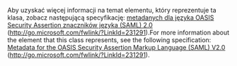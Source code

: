 <span data-ttu-id="ec2a2-101">Aby uzyskać więcej informacji na temat elementu, który reprezentuje ta klasa, zobacz następującą specyfikację: [metadanych dla języka OASIS Security Assertion znaczników języka (SAML) 2.0](http://go.microsoft.com/fwlink/?LinkId=231291) (http://go.microsoft.com/fwlink/?LinkId=231291).</span><span class="sxs-lookup"><span data-stu-id="ec2a2-101">For more information about the element that this class represents, see the following specification: [Metadata for the OASIS Security Assertion Markup Language (SAML) V2.0](http://go.microsoft.com/fwlink/?LinkId=231291) (http://go.microsoft.com/fwlink/?LinkId=231291).</span></span>